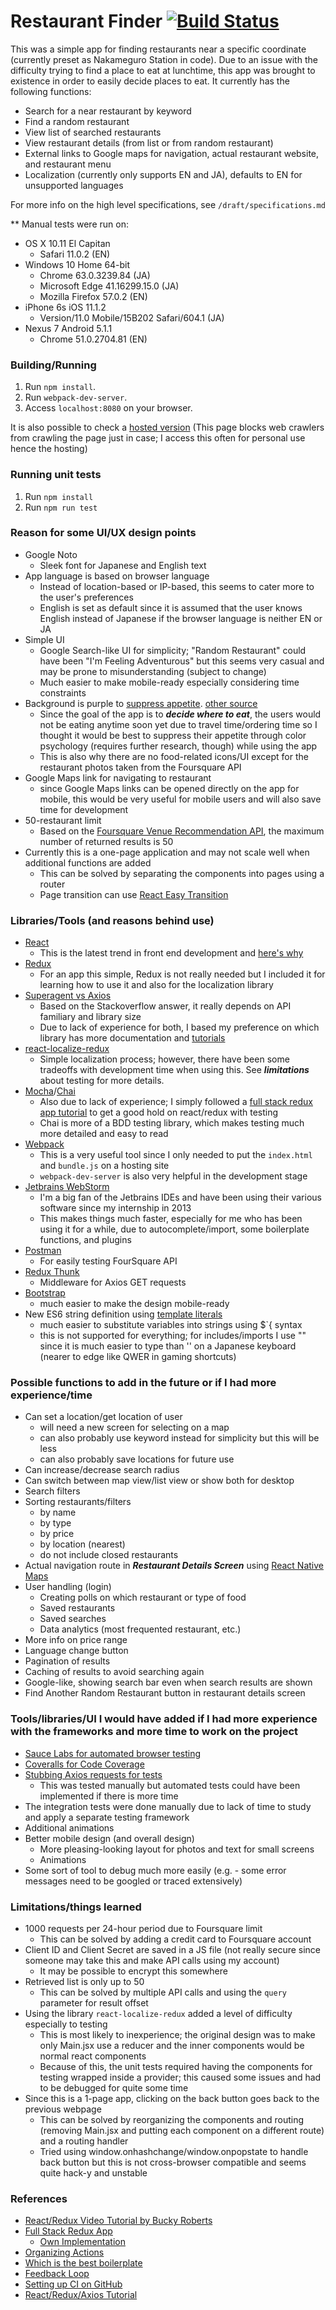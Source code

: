 # Restaurant Finder [![Build Status](https://travis-ci.org/akiyamasho/restaurant-finder.svg?branch=master)](https://travis-ci.org/akiyamasho/restaurant-finder)

This was a simple app for finding restaurants near a specific coordinate (currently preset as Nakameguro Station in code). Due to an issue with the difficulty trying to find a place to eat at lunchtime, this app was brought to existence in order to easily decide places to eat. It currently has the following functions:

- Search for a near restaurant by keyword
- Find a random restaurant
- View list of searched restaurants
- View restaurant details (from list or from random restaurant)
- External links to Google maps for navigation, actual restaurant website, and restaurant menu
- Localization (currently only supports EN and JA), defaults to EN for unsupported languages

For more info on the high level specifications, see ```/draft/specifications.md```

** Manual tests were run on:
- OS X 10.11 El Capitan
    - Safari 11.0.2 (EN)
- Windows 10 Home 64-bit
    - Chrome 63.0.3239.84 (JA)
    - Microsoft Edge 41.16299.15.0 (JA)
    - Mozilla Firefox 57.0.2 (EN)
- iPhone 6s iOS 11.1.2
    - Version/11.0 Mobile/15B202 Safari/604.1 (JA)
- Nexus 7 Android 5.1.1
    - Chrome 51.0.2704.81 (EN)

### Building/Running

1. Run ```npm install```.
2. Run ```webpack-dev-server```.
3. Access ```localhost:8080``` on your browser.

It is also possible to check a <a href="http://www.carlo-virtucio.com/restaurantfinder" target="_blank">hosted version</a> (This page blocks web crawlers from crawling the page just in case; I access this often for personal use hence the hosting)

### Running unit tests

1. Run ```npm install```
2. Run ```npm run test```

### Reason for some UI/UX design points
- Google Noto
	- Sleek font for Japanese and English text
- App language is based on browser language
	- Instead of location-based or IP-based, this seems to cater more to the user's preferences
	- English is set as default since it is assumed that the user knows English instead of Japanese if the browser language is neither EN or JA
- Simple UI
	- Google Search-like UI for simplicity; "Random Restaurant" could have been "I'm Feeling Adventurous" but this seems very casual and may be prone to misunderstanding (subject to change)
	- Much easier to make mobile-ready especially considering time constraints
- Background is purple to [suppress appetite](https://www.fitday.com/fitness-articles/nutrition/how-color-can-change-your-appetite-and-eating-habits.html). [other source](https://ux.stackexchange.com/questions/14239/which-colors-make-you-hungry/14242)
	- Since the goal of the app is to ***decide where to eat***, the users would not be eating anytime soon yet due to travel time/ordering time so I thought it would be best to suppress their appetite through color psychology (requires further research, though) while using the app
	- This is also why there are no food-related icons/UI except for the restaurant photos taken from the Foursquare API
- Google Maps link for navigating to restaurant
	- since Google Maps links can be opened directly on the app for mobile, this would be very useful for mobile users and will also save time for development
- 50-restaurant limit
	- Based on the [Foursquare Venue Recommendation API](https://developer.foursquare.com/docs/api/venues/explore), the maximum number of returned results is 50
- Currently this is a one-page application and may not scale well when additional functions are added
    - This can be solved by separating the components into pages using a router
    - Page transition can use [React Easy Transition](https://www.npmjs.com/package/react-easy-transition)

### Libraries/Tools (and reasons behind use)
- [React](https://reactjs.org/)
	- This is the latest trend in front end development and [here's why](https://medium.freecodecamp.org/yes-react-is-taking-over-front-end-development-the-question-is-why-40837af8ab76)
- [Redux](https://www.smashingmagazine.com/2016/06/an-introduction-to-redux/)
	- For an app this simple, Redux is not really needed but I included it for learning how to use it and also for the localization library
- [Superagent vs Axios](https://stackoverflow.com/questions/40029787/axios-vs-superagent)
	- Based on the Stackoverflow answer, it really depends on API familiary and library size
	- Due to lack of experience for both, I based my preference on which library has more documentation and [tutorials](https://x-team.com/blog/react-redux-api-introduction/)
- [react-localize-redux](https://github.com/ryandrewjohnson/react-localize-redux)
	- Simple localization process; however, there have been some tradeoffs with development time when using this. See ***limitations*** about testing for more details.
- [Mocha](https://mochajs.org/)/[Chai](http://chaijs.com/)
	- Also due to lack of experience; I simply followed a [full stack redux app tutorial](https://teropa.info/blog/2015/09/10/full-stack-redux-tutorial.html#introducing-actions-and-reducers) to get a good hold on react/redux with testing
	- Chai is more of a BDD testing library, which makes testing much more detailed and easy to read
- [Webpack](https://webpack.js.org/)
	- This is a very useful tool since I only needed to put the ```index.html``` and ```bundle.js``` on a hosting site
	- ```webpack-dev-server``` is also very helpful in the development stage
- [Jetbrains WebStorm](https://www.jetbrains.com/webstorm/)
	- I'm a big fan of the Jetbrains IDEs and have been using their various software since my internship in 2013
	- This makes things much faster, especially for me who has been using it for a while, due to autocomplete/import, some boilerplate functions, and plugins
- [Postman](https://www.getpostman.com/)
    - For easily testing FourSquare API
- [Redux Thunk](https://github.com/gaearon/redux-thunk)
    - Middleware for Axios GET requests
- [Bootstrap](https://getbootstrap.com/)
    - much easier to make the design mobile-ready
- New ES6 string definition using [template literals](https://developer.mozilla.org/en-US/docs/Web/JavaScript/Reference/Template_literals)
    - much easier to substitute variables into strings using $`{ syntax
    - this is not supported for everything; for includes/imports I use "" since it is much easier to type than '' on a Japanese keyboard (nearer to edge like QWER in gaming shortcuts)

### Possible functions to add in the future or if I had more experience/time
- Can set a location/get location of user	
	- will need a new screen for selecting on a map
	- can also probably use keyword instead for simplicity but this will be less 
	- can also probably save locations for future use
- Can increase/decrease search radius
- Can switch between map view/list view or show both for desktop
- Search filters
- Sorting restaurants/filters
	- by name
	- by type
	- by price
	- by location (nearest)	
	- do not include closed restaurants
- Actual navigation route in ***Restaurant Details Screen*** using [React Native Maps](https://github.com/react-community/react-native-maps)
- User handling (login)
	- Creating polls on which restaurant or type of food
	- Saved restaurants
	- Saved searches
	- Data analytics (most frequented restaurant, etc.)
- More info on price range
- Language change button
- Pagination of results
- Caching of results to avoid searching again
- Google-like, showing search bar even when search results are shown
- Find Another Random Restaurant button in restaurant details screen

### Tools/libraries/UI I would have added if I had more experience with the frameworks and more time to work on the project
- [Sauce Labs for automated browser testing](https://saucelabs.com/)
- [Coveralls for Code Coverage](https://coveralls.io/)
- [Stubbing Axios requests for tests](https://medium.com/@srph/axios-easily-test-requests-f04caf49e057)
    - This was tested manually but automated tests could have been implemented if there is more time
- The integration tests were done manually due to lack of time to study and apply a separate testing framework
- Additional animations
- Better mobile design (and overall design)
    - More pleasing-looking layout for photos and text for small screens
    - Animations
- Some sort of tool to debug much more easily (e.g. - some error messages need to be googled or traced extensively)

### Limitations/things learned
- 1000 requests per 24-hour period due to Foursquare limit
    - This can be solved by adding a credit card to Foursquare account
- Client ID and Client Secret are saved in a JS file (not really secure since someone may take this and make API calls using my account)
    - It may be possible to encrypt this somewhere
- Retrieved list is only up to 50
    - This can be solved by multiple API calls and using the ```query``` parameter for result offset
- Using the library ```react-localize-redux``` added a level of difficulty especially to testing
    - This is most likely to inexperience; the original design was to make only Main.jsx use a reducer and the inner components would be normal react components
    - Because of this, the unit tests required having the components for testing wrapped inside a provider; this caused some issues and had to be debugged for quite some time
- Since this is a 1-page app, clicking on the back button goes back to the previous webpage
    - This can be solved by reorganizing the components and routing (removing Main.jsx and putting each component on a different route) and a routing handler
    - Tried using window.onhashchange/window.onpopstate to handle back button but this is not cross-browser compatible and seems quite hack-y and unstable

### References
- [React/Redux Video Tutorial by Bucky Roberts](https://www.youtube.com/watch?v=DiLVAXlVYR0&index=1&list=PL_xwYIO1BOyVCafTiEa0ZTgHlp4gxIRna)
- [Full Stack Redux App](https://teropa.info/blog/2015/09/10/full-stack-redux-tutorial.html#introducing-actions-and-reducers)
	- [Own Implementation](https://github.com/carlovirtucio/full-stack-redux-app)
- [Organizing Actions](https://stackoverflow.com/questions/34965856/what-is-the-point-of-the-constants-in-redux)
- [Which is the best boilerplate](https://www.reddit.com/r/reactjs/comments/6ug34d/reactjs_which_is_the_best_boilerplate_you_have/)
- [Feedback Loop](https://blog.iterate.no/2012/10/01/know-your-feedback-loop-why-and-how-to-optimize-it/)
- [Setting up CI on GitHub](https://github.com/mbonaci/mbo-storm/wiki/Integrate-Travis-CI-with-your-GitHub-repo)
- [React/Redux/Axios Tutorial](https://x-team.com/blog/react-redux-api-introduction/)

